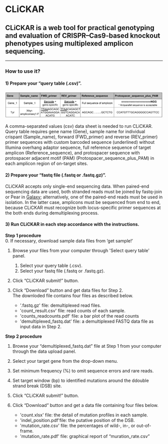 # CLiCKAR

## CLiCKAR is a web tool for practical genotyping and evaluation of CRISPR–Cas9-based knockout phenotypes using multiplexed amplicon sequencing. 

___
### How to use it?
#### 1) Prepare your “query table (.csv)”.
![Table2](www/sample_qery_table.png)

A comma-separated values (csv) data sheet is needed to run CLiCKAR. Query table requires gene name (Gene), 
sample name for individual crispant (Sample_name), forward (FWD_primer) 
and reverse (REV_primer) primer sequences with custom barcoded sequence (underlined) 
without Illumina overhang adaptor sequence, full reference sequence of target amplicon 
(Reference_sequence), and protospacer sequence with protospacer adjacent motif (PAM) 
(Protospacer_sequence_plus_PAM) in each amplicon region of on-target sites.

#### 2) Prepare your “fastq file (.fastq or .fastq.gz)”.
CLiCKAR accepts only single-end sequencing data. When paired-end sequencing data are used, both stranded reads must be joined by fastq-join or Pear in [Galaxy](https://usegalaxy.org); alternatively, one of the paired-end reads must be used in isolation. In the latter case, amplicons must be sequenced from end to end, because CLiCKAR must recognize both locus-specific primer sequences at the both ends during demultiplexing process.

#### 3) Run CLiCKAR in each step accordance with the instructions.
**Step 1 procedure**  
0. If necessary, download sample data files from ‘get sample!’ 
1. Browse your files from your computer through 'Select query table' panel.
    1. Select your query table (.csv).
    2. Select your fastq file (.fastq or .fastq.gz).

2. Click “CLiCKAR submit!” button.
3. Click “Download” button and get data files for Step 2.  
   The downloded file contains four files as described below.

    - '.fastq.gz' file: demultiplexed read files.
    - 'count_result.csv' file: read counts of each sample.
    - 'counts_readcounts.pdf' file: a bar plot of the read counts
    - 'demultiplexed_fastq.dat' file: a demultiplexed FASTQ data file as input data in Step 2.  

**Step 2 procedure**  
1. Browse your “demultiplexed_fastq.dat” file at Step 1 from your computer through the data upload panel.
2. Select your target gene from the drop-down menu.
3. Set minimum frequency (%) to omit sequence errors and rare reads.
4. Set target window (bp) to identified mutations around the ddouble strand break (DSB) site.
5. Click “CLiCKAR submit!” button.
6. Click “Download” button and get a data file containing four files below.

    - 'count.xlsx' file: the detail of mutation profiles in each sample.
    - 'indel_position.pdf'file: the putative position of the DSB.
    - 'mutation_rate.csv' file: the percentages of wild-, in-, or out-of-frame.
    - 'mutation_rate.pdf' file: graphical report of “muration_rate.csv”
